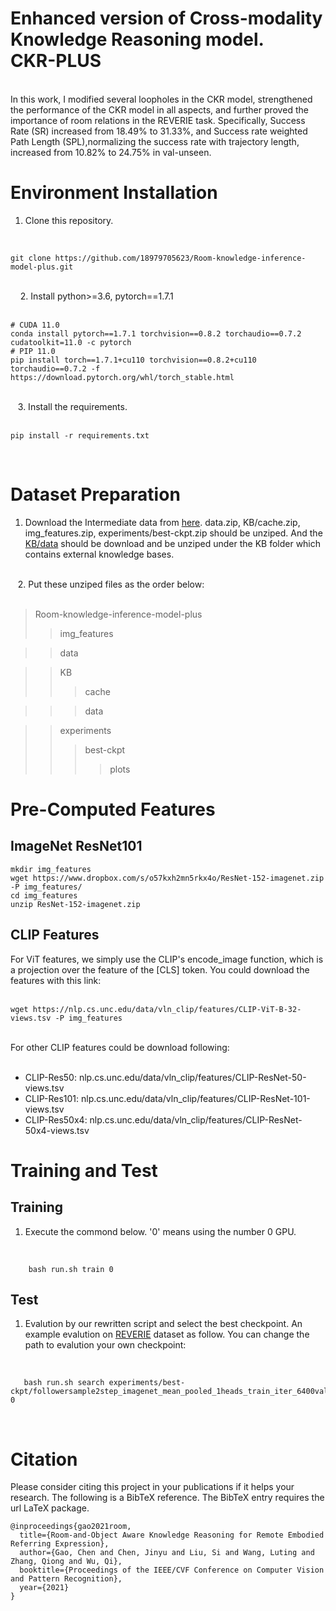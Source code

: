 Enhanced version of Cross-modality Knowledge Reasoning model.<br>
CKR-PLUS
====
<br>
In this work, I modified several loopholes in the CKR model, strengthened the performance of the CKR model in all aspects, and further proved the importance of room relations in the REVERIE task. Specifically, Success Rate (SR) increased from 18.49% to 31.33%, and Success rate weighted Path Length (SPL),normalizing the success rate with trajectory length, increased from 10.82% to 24.75% in val-unseen.
<br>

Environment Installation
===

1. Clone this repository.
<br>

```
git clone https://github.com/18979705623/Room-knowledge-inference-model-plus.git
```
<br>
&nbsp;&nbsp;&nbsp; 2. Install python>=3.6, pytorch==1.7.1
<br>
<br>

```
# CUDA 11.0
conda install pytorch==1.7.1 torchvision==0.8.2 torchaudio==0.7.2 cudatoolkit=11.0 -c pytorch
# PIP 11.0
pip install torch==1.7.1+cu110 torchvision==0.8.2+cu110 torchaudio==0.7.2 -f https://download.pytorch.org/whl/torch_stable.html
```
<br>
 &nbsp;&nbsp;&nbsp;3. Install the requirements.
<br>
<br>

```
pip install -r requirements.txt
```
<br>

Dataset Preparation
=====


1. Download the Intermediate data from [here](https://drive.google.com/drive/folders/1lU6k8DNXThdWXOafHoXC-3UjwCArT84h?usp=sharing "点击跳转"). data.zip, KB/cache.zip, img_features.zip, experiments/best-ckpt.zip should be unziped. And the [KB/data](https://drive.google.com/file/d/1B4IWXISA_D7avHoj6tHsfMtu5kuIqpt6/view "点击跳转") should be download and be unziped under the KB folder which contains external knowledge bases.

<br>
&nbsp;&nbsp;&nbsp;2. Put these unziped files as the order below:
<br><br>

> Room-knowledge-inference-model-plus
>> img_features

>> data

>> KB
>>> cache

>>> data

>> experiments
>>> best-ckpt
>>>> plots

Pre-Computed Features
====

## ImageNet ResNet101

```
mkdir img_features
wget https://www.dropbox.com/s/o57kxh2mn5rkx4o/ResNet-152-imagenet.zip -P img_features/
cd img_features
unzip ResNet-152-imagenet.zip
```
## CLIP Features
For ViT features, we simply use the CLIP's encode_image function, which is a projection over the feature of the [CLS] token. You could download the features with this link:
<br>
<br>

```
wget https://nlp.cs.unc.edu/data/vln_clip/features/CLIP-ViT-B-32-views.tsv -P img_features
```
<br>
For other CLIP features could be download following:
<br>
<br>


* CLIP-Res50: nlp.cs.unc.edu/data/vln_clip/features/CLIP-ResNet-50-views.tsv <br>
* CLIP-Res101: nlp.cs.unc.edu/data/vln_clip/features/CLIP-ResNet-101-views.tsv <br>
* CLIP-Res50x4: nlp.cs.unc.edu/data/vln_clip/features/CLIP-ResNet-50x4-views.tsv <br>

Training and Test
====

## Training
1. Execute the commond below. '0' means using the number 0 GPU.
<br>

```
    bash run.sh train 0
```
## Test
1. Evalution by our rewritten script and select the best checkpoint. An example evalution on [REVERIE](https://github.com/YuankaiQi/REVERIE "点击跳转") dataset as follow. You can change the path to evalution your own checkpoint:
<br>

```
   bash run.sh search experiments/best-ckpt/followersample2step_imagenet_mean_pooled_1heads_train_iter_6400val_seen_sr_0.546_val_unseen_sr_0.247_ 0
```
<br>

Citation
===

Please consider citing this project in your publications if it helps your research. The following is a BibTeX reference. The BibTeX entry requires the url LaTeX package.
<br>

```
@inproceedings{gao2021room,
  title={Room-and-Object Aware Knowledge Reasoning for Remote Embodied Referring Expression},
  author={Gao, Chen and Chen, Jinyu and Liu, Si and Wang, Luting and Zhang, Qiong and Wu, Qi},
  booktitle={Proceedings of the IEEE/CVF Conference on Computer Vision and Pattern Recognition},
  year={2021}
}
```
